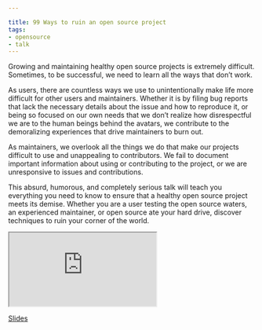 ```yaml
---

title: 99 Ways to ruin an open source project
tags:
- opensource
- talk
---
```


Growing and maintaining healthy open source projects is extremely difficult. Sometimes, to be successful, we need to learn all the ways that don’t work.

As users, there are countless ways we use to unintentionally make life more difficult for other users and maintainers. Whether it is by filing bug reports that lack the necessary details about the issue and how to reproduce it, or being so focused on our own needs that we don’t realize how disrespectful we are to the human beings behind the avatars, we contribute to the demoralizing experiences that drive maintainers to burn out.

As maintainers, we overlook all the things we do that make our projects difficult to use and unappealing to contributors. We fail to document important information about using or contributing to the project, or we are unresponsive to issues and contributions.

This absurd, humorous, and completely serious talk will teach you everything you need to know to ensure that a healthy open source project meets its demise. Whether you are a user testing the open source waters, an experienced maintainer, or open source ate your hard drive, discover techniques to ruin your corner of the world.

<div class="embed">
  <iframe src="http://opensoul.org/99ways"></iframe>
</div>

<a href="http://opensoul.org/99ways" data-proofer-ignore>Slides</a>
